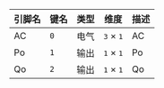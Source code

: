<!--
DO NOT EDIT THIS FILE DIRECTLY.
This file is generated by tools/comp-docs.js.
All changes will be overwritten by regeneration.
-->

<slot class="model-pins">

| 引脚名 | 键名 | 类型 | 维度 | 描述 |
|:------ |:---- |:----:|:----:|:---- |
| AC | `0` | 电气 | <samp>3</samp> × <samp>1</samp> | AC |
| Po | `1` | 输出 | <samp>1</samp> × <samp>1</samp> | Po |
| Qo | `2` | 输出 | <samp>1</samp> × <samp>1</samp> | Qo |

</slot>
